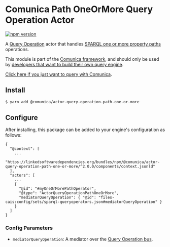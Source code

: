 # Comunica Path OneOrMore Query Operation Actor

[![npm version](https://badge.fury.io/js/%40comunica%2Factor-query-operation-path-one-or-more.svg)](https://www.npmjs.com/package/@comunica/actor-query-operation-path-one-or-more)

A [Query Operation](https://github.com/comunica/comunica/tree/master/packages/bus-query-operation) actor that handles [SPARQL one or more property paths](https://www.w3.org/TR/sparql11-query/#propertypaths) operations.

This module is part of the [Comunica framework](https://github.com/comunica/comunica),
and should only be used by [developers that want to build their own query engine](https://comunica.dev/docs/modify/).

[Click here if you just want to query with Comunica](https://comunica.dev/docs/query/).

## Install

```bash
$ yarn add @comunica/actor-query-operation-path-one-or-more
```

## Configure

After installing, this package can be added to your engine's configuration as follows:
```text
{
  "@context": [
    ...
    "https://linkedsoftwaredependencies.org/bundles/npm/@comunica/actor-query-operation-path-one-or-more/^2.0.0/components/context.jsonld"  
  ],
  "actors": [
    ...
    {
      "@id": "#myOneOrMorePathOperator",
      "@type": "ActorQueryOperationPathOneOrMore",
      "mediatorQueryOperation": { "@id": "files-cais:config/sets/sparql-queryoperators.json#mediatorQueryOperation" }
    }
  ]
}
```

### Config Parameters

* `mediatorQueryOperation`: A mediator over the [Query Operation bus](https://github.com/comunica/comunica/tree/master/packages/bus-query-operation).
